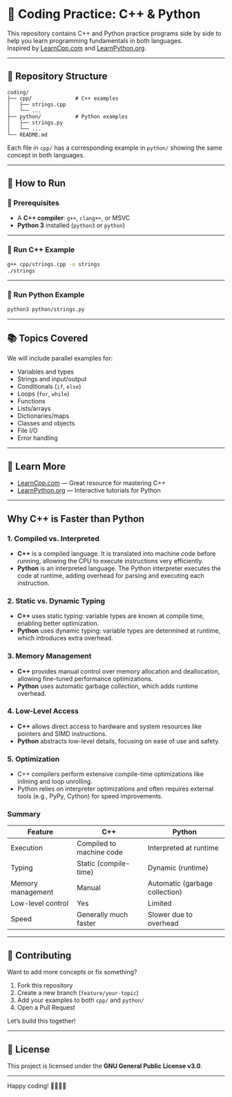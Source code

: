 # 🧠 Coding Practice: C++ & Python

This repository contains C++ and Python practice programs side by side to help you learn programming fundamentals in both languages.  
Inspired by [LearnCpp.com](https://www.learncpp.com) and [LearnPython.org](https://www.learnpython.org).

---

## 📁 Repository Structure

```
coding/
├── cpp/              # C++ examples
│   ├── strings.cpp
│   └── ...
├── python/           # Python examples
│   ├── strings.py
│   └── ...
└── README.md
```

Each file in `cpp/` has a corresponding example in `python/` showing the same concept in both languages.

---

## 🚀 How to Run

### 🧰 Prerequisites

- A **C++ compiler**: `g++`, `clang++`, or MSVC
- **Python 3** installed (`python3` or `python`)

---

### 🏃 Run C++ Example

```bash
g++ cpp/strings.cpp -o strings
./strings
```

---

### 🏃 Run Python Example

```bash
python3 python/strings.py
```

---

## 📚 Topics Covered

We will include parallel examples for:

- Variables and types
- Strings and input/output
- Conditionals (`if`, `else`)
- Loops (`for`, `while`)
- Functions
- Lists/arrays
- Dictionaries/maps
- Classes and objects
- File I/O
- Error handling

---

## 📘 Learn More

- [LearnCpp.com](https://www.learncpp.com) — Great resource for mastering C++
- [LearnPython.org](https://www.learnpython.org) — Interactive tutorials for Python

---

## Why C++ is Faster than Python

### 1. Compiled vs. Interpreted
- **C++** is a compiled language. It is translated into machine code before running, allowing the CPU to execute instructions very efficiently.
- **Python** is an interpreted language. The Python interpreter executes the code at runtime, adding overhead for parsing and executing each instruction.

### 2. Static vs. Dynamic Typing
- **C++** uses static typing: variable types are known at compile time, enabling better optimization.
- **Python** uses dynamic typing: variable types are determined at runtime, which introduces extra overhead.

### 3. Memory Management
- **C++** provides manual control over memory allocation and deallocation, allowing fine-tuned performance optimizations.
- **Python** uses automatic garbage collection, which adds runtime overhead.

### 4. Low-Level Access
- **C++** allows direct access to hardware and system resources like pointers and SIMD instructions.
- **Python** abstracts low-level details, focusing on ease of use and safety.

### 5. Optimization
- C++ compilers perform extensive compile-time optimizations like inlining and loop unrolling.
- Python relies on interpreter optimizations and often requires external tools (e.g., PyPy, Cython) for speed improvements.

### Summary

| Feature            | C++                       | Python                    |
|--------------------|---------------------------|---------------------------|
| Execution          | Compiled to machine code  | Interpreted at runtime    |
| Typing             | Static (compile-time)     | Dynamic (runtime)         |
| Memory management  | Manual                    | Automatic (garbage collection) |
| Low-level control  | Yes                       | Limited                   |
| Speed              | Generally much faster     | Slower due to overhead    |

---

## 🤝 Contributing

Want to add more concepts or fix something?

1. Fork this repository  
2. Create a new branch (`feature/your-topic`)  
3. Add your examples to both `cpp/` and `python/`  
4. Open a Pull Request

Let’s build this together!

---

## 📄 License

This project is licensed under the **GNU General Public License v3.0**.

---

Happy coding! 👨‍💻👩‍💻